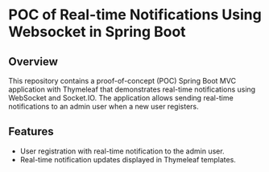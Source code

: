 # POC of Real-time Notifications Using Websocket in Spring Boot

## Overview

This repository contains a proof-of-concept (POC) Spring Boot MVC application with Thymeleaf that demonstrates real-time notifications using WebSocket and Socket.IO. The application allows sending real-time notifications to an admin user when a new user registers.

## Features

- User registration with real-time notification to the admin user.
- Real-time notification updates displayed in Thymeleaf templates.


